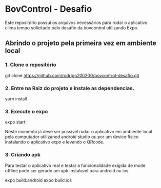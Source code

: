 # BovControl - Desafio
Este repositório possui os arquivos necessários para rodar o aplicativo clima tempo solicitado pelo desafio da bovcontrol utilizando Expo.

## Abrindo o projeto pela primeira vez em ambiente local

### 1. Clone o repositório

git clone https://github.com/rodrigo200200/bovcontrol-desafio.git

### 2. Entre na Raiz do projeto e instale as dependencias.

yarn install

### 3. Execute o expo

expo start

Neste momento já deve ser possível rodar o aplicativo em ambiente local pela computador utilizanod android studio ou por um device fisico instalando 
o aplicativo expo e levando o QRcode.

### 3. Criando apk

Para testar o aplicativo real e testar a funcionalidade exigida de mode offline pode ser gerado um apk instalavel para android ou ios

expo build:android
expo build:ios


